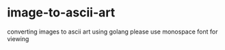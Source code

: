 # image-to-ascii-art
converting images to ascii art using golang
please use monospace font for viewing
